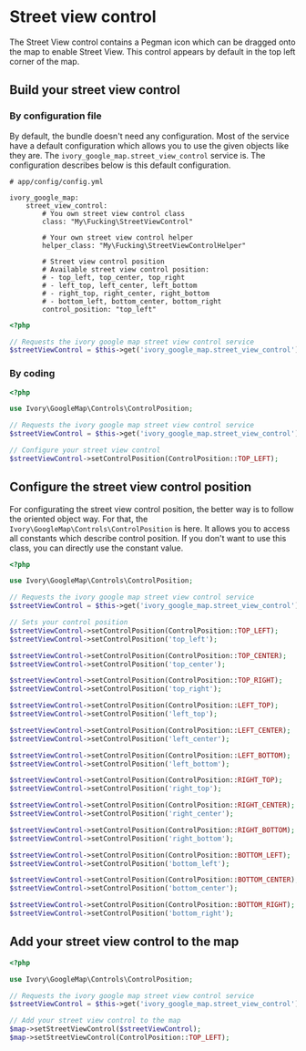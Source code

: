 # Street view control

The Street View control contains a Pegman icon which can be dragged onto the map to enable Street View. This control
appears by default in the top left corner of the map.

## Build your street view control

### By configuration file

By default, the bundle doesn't need any configuration. Most of the service have a default configuration which allows
you to use the given objects like they are. The ``ivory_google_map.street_view_control`` service is. The configuration
describes below is this default configuration.

```
# app/config/config.yml

ivory_google_map:
    street_view_control:
        # You own street view control class
        class: "My\Fucking\StreetViewControl"

        # Your own street view control helper
        helper_class: "My\Fucking\StreetViewControlHelper"

        # Street view control position
        # Available street view control position:
        # - top_left, top_center, top_right
        # - left_top, left_center, left_bottom
        # - right_top, right_center, right_bottom
        # - bottom_left, bottom_center, bottom_right
        control_position: "top_left"
```

``` php
<?php

// Requests the ivory google map street view control service
$streetViewControl = $this->get('ivory_google_map.street_view_control');
```

### By coding

``` php
<?php

use Ivory\GoogleMap\Controls\ControlPosition;

// Requests the ivory google map street view control service
$streetViewControl = $this->get('ivory_google_map.street_view_control');

// Configure your street view control
$streetViewControl->setControlPosition(ControlPosition::TOP_LEFT);
```

## Configure the street view control position

For configurating the street view control position, the better way is to follow the oriented object way. For that, the
``Ivory\GoogleMap\Controls\ControlPosition`` is here. It allows you to access all constants which describe control
position. If you don't want to use this class, you can directly use the constant value.

``` php
<?php

use Ivory\GoogleMap\Controls\ControlPosition;

// Requests the ivory google map street view control service
$streetViewControl = $this->get('ivory_google_map.street_view_control');

// Sets your control position
$streetViewControl->setControlPosition(ControlPosition::TOP_LEFT);
$streetViewControl->setControlPosition('top_left');

$streetViewControl->setControlPosition(ControlPosition::TOP_CENTER);
$streetViewControl->setControlPosition('top_center');

$streetViewControl->setControlPosition(ControlPosition::TOP_RIGHT);
$streetViewControl->setControlPosition('top_right');

$streetViewControl->setControlPosition(ControlPosition::LEFT_TOP);
$streetViewControl->setControlPosition('left_top');

$streetViewControl->setControlPosition(ControlPosition::LEFT_CENTER);
$streetViewControl->setControlPosition('left_center');

$streetViewControl->setControlPosition(ControlPosition::LEFT_BOTTOM);
$streetViewControl->setControlPosition('left_bottom');

$streetViewControl->setControlPosition(ControlPosition::RIGHT_TOP);
$streetViewControl->setControlPosition('right_top');

$streetViewControl->setControlPosition(ControlPosition::RIGHT_CENTER);
$streetViewControl->setControlPosition('right_center');

$streetViewControl->setControlPosition(ControlPosition::RIGHT_BOTTOM);
$streetViewControl->setControlPosition('right_bottom');

$streetViewControl->setControlPosition(ControlPosition::BOTTOM_LEFT);
$streetViewControl->setControlPosition('bottom_left');

$streetViewControl->setControlPosition(ControlPosition::BOTTOM_CENTER);
$streetViewControl->setControlPosition('bottom_center');

$streetViewControl->setControlPosition(ControlPosition::BOTTOM_RIGHT);
$streetViewControl->setControlPosition('bottom_right');
```

## Add your street view control to the map

``` php
<?php

use Ivory\GoogleMap\Controls\ControlPosition;

// Requests the ivory google map street view control service
$streetViewControl = $this->get('ivory_google_map.street_view_control');

// Add your street view control to the map
$map->setStreetViewControl($streetViewControl);
$map->setStreetViewControl(ControlPosition::TOP_LEFT);
```
